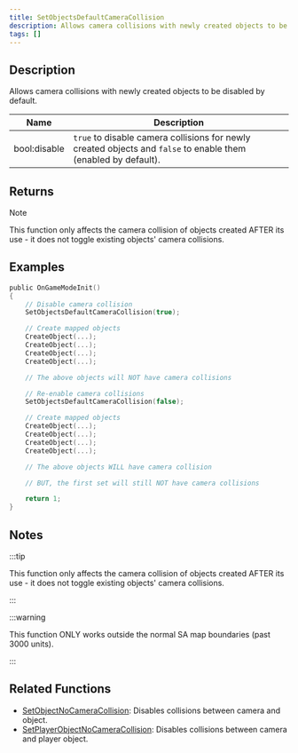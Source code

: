 ```yaml
---
title: SetObjectsDefaultCameraCollision
description: Allows camera collisions with newly created objects to be disabled by default.
tags: []
---
```


<VersionWarn version='omp v1.1.0.2612' />

## Description

Allows camera collisions with newly created objects to be disabled by default.

| Name         | Description                                                                                                    |
|--------------|----------------------------------------------------------------------------------------------------------------|
| bool:disable | `true` to disable camera collisions for newly created objects and `false` to enable them (enabled by default). |

## Returns

Note

This function only affects the camera collision of objects created AFTER its use - it does not toggle existing objects' camera collisions.

## Examples

```c
public OnGameModeInit()
{
    // Disable camera collision
    SetObjectsDefaultCameraCollision(true);

    // Create mapped objects
    CreateObject(...);
    CreateObject(...);
    CreateObject(...);
    CreateObject(...);

    // The above objects will NOT have camera collisions

    // Re-enable camera collisions
    SetObjectsDefaultCameraCollision(false);

    // Create mapped objects
    CreateObject(...);
    CreateObject(...);
    CreateObject(...);
    CreateObject(...);

    // The above objects WILL have camera collision

    // BUT, the first set will still NOT have camera collisions

    return 1;
}
```

## Notes

:::tip

This function only affects the camera collision of objects created AFTER its use - it does not toggle existing objects' camera collisions.

:::

:::warning

This function ONLY works outside the normal SA map boundaries (past 3000 units).

:::

## Related Functions

- [SetObjectNoCameraCollision](SetObjectNoCameraCollision): Disables collisions between camera and object.
- [SetPlayerObjectNoCameraCollision](SetPlayerObjectNoCameraCollision): Disables collisions between camera and player object.
